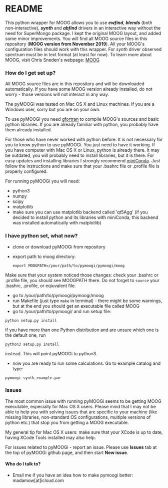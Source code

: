 # README #

This python wrapper for MOOG allows you to use  ***ewfind***, ***blends*** (both non-interactive), ***synth***  and ***abfind*** drivers in an interactive way without the need for SuperMongo package. I kept the original MOOG layout, and added some minor improvements. You will find all MOOG source files in this repository (**MOOG version from November 2019**). All your MOOG's configuration files should work with this wrapper. For *synth* driver observed spectrum must be in text format (at least for now). To learn more about MOOG, visit Chris Sneden's webpage: [MOOG](http://www.as.utexas.edu/~chris/moog.html)

 
### How do I get set up? ###
All MOOG source files are in this repository and will be downloaded automatically. If you have some MOOG version already installed, do not worry - those versions will not interact in any way.

The pyMOOGi was tested on Mac OS X and Linux machines. If you are a Windows user, sorry but you are on your own. 

To use pyMOOGi you need [gfortran](https://gcc.gnu.org/wiki/GFortranBinaries) to compile  MOOG's sources and basic python libraries. If you are already familiar with python, you probably have them already installed.

For those who have never worked with python before:
It is not necessary for you to know python to use pyMOOGi. You just need to have it working. 
If you have computer with Mac OS X or Linux, python is already there. It may be outdated, you will probably need to install libraries, but it is there.
For easy updates and installing libraries I strongly recommend [miniConda](http://conda.pydata.org/miniconda.html). Just follow the instructions and make sure that your .bashrc file or .profile file is properly configured.

For running pyMOOGi you will need:

 * python3
 * numpy 
 * scipy 
 * matplotlib 
 * make sure you can use matplotlib backend called 'qt5Agg' (if you decided to install python and its libraries with miniConda, this backend was installed automatically with matplotlib)

### I have python set, what now? ###

* clone or download pyMOOGi from repository
* export path to moog directory:

  `export MOOGPATH=/your/path/to/pymoogi/pymoogi/moog`

Make sure that your system noticed those changes: check your .bashrc or .profile file, you should see MOOGPATH there. 
Do not forget to `source` your .bashrc, .profile, or eqiuvalent file.

* go to /your/path/to/pymoogi/pymoogi/moog
* run Makefile (just type `make` in terminal) - there might be some warnings, but at the end you should get an executable file called MOOG
* go to /your/path/to/pymoogi/ and run setup file:

`python setup.py install`

If you have more than one Python distribution and are unsure which one is the default one, run

`python3 setup.py install`

instead. This will point pyMOOGi to python3. 

* now you are ready to run some calculations. Go to example catalog and type:

`pymoogi synth_example.par`

### Issues

The most common issue with running pyMOOGi seems to be getting MOOG executable, especially for Mac OS X users.
Please mind that I may not be able to help you with solving issues that are specific to your machine
(like missing libraries, non-standard OS configurations, multiple versions of python etc.)
that stop you from getting a MOOG executable.

My general tip for Mac OS X users: make sure that your XCode is up to date, having XCode Tools installed may also help.

For issues related to pyMOOGi - report an issue. Please use **Issues** tab at the top of pyMOOGi github page, and then start **New issue**.

#### Who do I talk to? ####

* Email me if you have an idea how to make pymoogi better:
madamow[at]icloud.com
